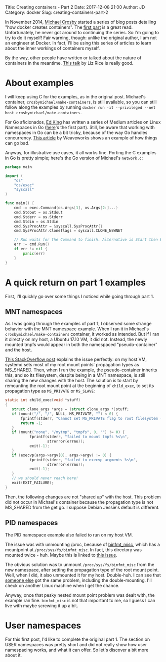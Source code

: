 Title: Creating containers - Part 2
Date: 2017-12-08 21:00
Author: JD
Category: docker 
Slug: creating-containers-part-2

In November 2014, [Michael Crosby](https://twitter.com/crosbymichael) started a series of blog posts detailing "how docker creates containers". The [first part](http://crosbymichael.com/creating-containers-part-1.html) is a great read. Unfortunately, he never got around to continuing the series. So I'm going to try to do it myself! Fair warning, though: unlike the original author, I am not an engineer at Docker. In fact, I'll be using this series of articles to learn about the inner workings of containers myself.

By the way, other people have written or talked about the nature of containers in the meantime. [This talk](https://www.youtube.com/watch?v=HPuvDm8IC-4) by Liz Rice is really good.

# About examples

I will keep using C for the examples, as in the original post. Michael's container, `crosbymichael/make-containers`, is still available, so you can still follow along the examples by running `docker run -it --privileged --net host crosbymichael/make-containers`.

For Go aficionados, [Ed King](https://twitter.com/edking2) has written a series of Medium articles on Linux Namespaces in Go ([here](https://medium.com/@teddyking/linux-namespaces-850489d3ccf)'s the first part). Still, be aware that working with namespaces in Go can be a bit tricky, because of the way Go handles concurrency. [This article](https://www.weave.works/blog/linux-namespaces-and-go-don-t-mix) by Weaveworks shows an example of how things can go bad.

Anyway, for illustrative use cases, it all works fine. Porting the C examples in Go is pretty simple; here's the Go version of Michael's `network.c`:

```go
package main

import (
	"os"
	"os/exec"
	"syscall"
)

func main() {
	cmd := exec.Command(os.Args[1], os.Args[2:]...)
	cmd.Stdout = os.Stdout
	cmd.Stderr = os.Stderr
	cmd.Stdin = os.Stdin
	cmd.SysProcAttr = &syscall.SysProcAttr{}
	cmd.SysProcAttr.Cloneflags = syscall.CLONE_NEWNET

	// Run waits for the Command to finish. Alternative is Start then Wait
	err := cmd.Run()
	if err != nil {
		panic(err)
	}
}
```

# A quick return on part 1 examples

First, I'll quickly go over some things I noticed while going through part 1.

## MNT namespaces

As I was going through the examples of part 1, I observed some strange behavior with the MNT namespace example. When I ran it in Michael's `crosbymichael/make-containers` container, it worked as intended. But if I ran it directly on my host, a Ubuntu 17.10 VM, it did not. Instead, the newly mounted tmpfs would appear in both the namespaced "pseudo-container" and the host.

 [This StackOverflow post](https://stackoverflow.com/questions/41128296/mount-filesystem-after-clone-with-clone-newns-flag) explains the issue perfectly: on my host VM, systemd sets most of my root mount points' propagation types as MS_SHARED. Then, when I run the example, the pseudo-container inherits this, and so its filesystem, despite being in a MNT namespace, is still sharing the new changes with the host. The solution is to start by remounting the root mount point at the beginning of `child_exec`, to set its propagation type as `MS_PRIVATE` or `MS_SLAVE`:

 ```c
static int child_exec(void *stuff)
{
	struct clone_args *args = (struct clone_args *)stuff;
	if (mount("/", "/", NULL, MS_PRIVATE, "") < 0) {
		fprintf(stderr, "Cannot set MS_PRIVATE flag to root filesystem (error code %d)\n", errno);
		return -1;
	}
	if (mount("none", "/mytmp", "tmpfs", 0, "") != 0) {
			fprintf(stderr, "failed to mount tmpfs %s\n",
					strerror(errno));
			exit(-1);
	}
	if (execvp(args->argv[0], args->argv) != 0) {
			fprintf(stderr, "failed to execvp argments %s\n",
					strerror(errno));
			exit(-1);
	}
	// we should never reach here!
	exit(EXIT_FAILURE);
}
```

Then, the following changes are not "shared up" with the host. This problem did not occur in Michael's container because the propagation type is not MS_SHARED from the get go. I suppose Debian Jessie's default is different.

## PID namespaces 

The PID namespace example also failed to run on my host VM. 

The issue was with unmounting /proc, because of [binfmt_misc](https://en.wikipedia.org/wiki/Binfmt_misc), which has a mountpoint at `/proc/sys/fs/binfmt_misc`. In fact, this directory was mounted twice - huh. Maybe this is linked to [this issue](https://bugs.debian.org/cgi-bin/bugreport.cgi?bug=847788). 

The obvious solution was to unmount `/proc/sys/fs/binfmt_misc` from the new namespace, after setting the propagation type of the root mount point. Well, when I did, it also unmounted it for my host. Double-huh. I can see that [someone else](https://stackoverflow.com/questions/39864352/mount-after-clone-with-clone-newns-set-effects-parent) got the same problem, including the double-mounting. I'll check on another Linux machine when I get the chance.

Anyway, once that pesky nested mount point problem was dealt with, the example ran fine. `binfmt_misc` is not that important to me, so I guess I can live with maybe screwing it up a bit.

# User namespaces

For this first post, I'd like to complete the original part 1. The section on USER namespaces was pretty short and did not really show how user namespacing works, and what it can offer. So let's discover a bit more about it.

